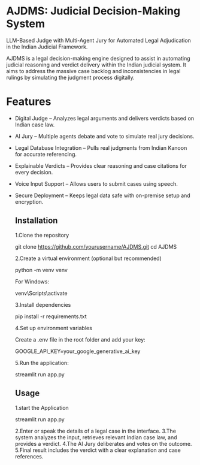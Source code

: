 # AJDMS: Judicial Decision-Making System
 LLM-Based Judge with Multi-Agent Jury for Automated Legal Adjudication in the Indian Judicial Framework.

 AJDMS is a legal decision-making engine designed to assist in automating judicial reasoning and verdict delivery within the 
 Indian judicial system. It aims to address the massive case backlog and inconsistencies in legal rulings by simulating the 
 judgment process digitally.

 # Features
- Digital Judge – Analyzes legal arguments and delivers verdicts based on Indian case law.

- AI Jury – Multiple agents debate and vote to simulate real jury decisions.

- Legal Database Integration – Pulls real judgments from Indian Kanoon for accurate referencing.

- Explainable Verdicts – Provides clear reasoning and case citations for every decision.

- Voice Input Support – Allows users to submit cases using speech.

- Secure Deployment – Keeps legal data safe with on-premise setup and encryption.


  ## Installation

  1.Clone the repository

  git clone https://github.com/yourusername/AJDMS.git
  cd AJDMS

  2.Create a virtual environment (optional but recommended)

  python -m venv venv

  For Windows:

  venv\Scripts\activate


  3.Install dependencies

  pip install -r requirements.txt

  4.Set up environment variables

  Create a .env file in the root folder and add your key:

  GOOGLE_API_KEY=your_google_generative_ai_key

  5.Run the application:

  streamlit run app.py

  ## Usage
  1.start the Application

  streamlit run app.py

  2.Enter or speak the details of a legal case in the interface.
  3.The system analyzes the input, retrieves relevant Indian case law, and provides a verdict.
  4.The AI Jury deliberates and votes on the outcome.
  5.Final result includes the verdict with a clear explanation and case references.

  




  
    
  


  



  










